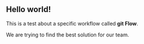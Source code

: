 ## Hello world!

This is a test about a specific workflow called **git Flow**.

We are trying to find the best solution for our team.

